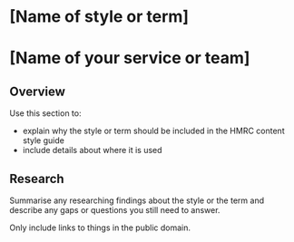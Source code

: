 <!--
Check first to see if the content style or term you are proposing is already on our backlog.

If you are suggesting a change to something that already exists in the HMRC content style guide, propose it by commenting on its issue.

If you need help putting your proposal together, email the Service Design Tools team at hmrc-service-design-tools-g@digital.hmrc.gov.uk.
-->

# [Name of style or term]

# [Name of your service or team]

## Overview

Use this section to:

* explain why the style or term should be included in the HMRC content style guide
* include details about where it is used

## Research

Summarise any researching findings about the style or the term and describe any gaps or questions you still need to answer.

Only include links to things in the public domain.
